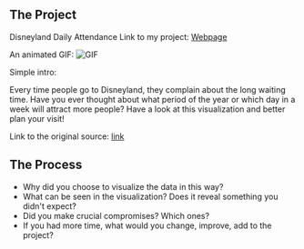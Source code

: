 ## The Project
Disneyland Daily Attendance
Link to my project: [Webpage](https://lindaaali.github.io/CDV-Linda/projects/placeholder/disneyland%20project/index.html)

An animated GIF: 
![GIF](https://github.com/LindaaaLi/CDV-Linda/blob/main/projects/placeholder/disneyland%20project/map.GIF)

Simple intro:

Every time people go to Disneyland, they complain about the long waiting time. Have you ever thought about what period of the year or which day in a week will attract more people? Have a look at this visualization and better plan your visit!

Link to the original source: [link](https://zhuanlan.zhihu.com/p/96704334)

## The Process

- Why did you choose to visualize the data in this way?
- What can be seen in the visualization? Does it reveal something you didn't expect?
- Did you make crucial compromises? Which ones?
- If you had more time, what would you change, improve, add to the project?
